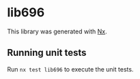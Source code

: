 # lib696

This library was generated with [Nx](https://nx.dev).

## Running unit tests

Run `nx test lib696` to execute the unit tests.
